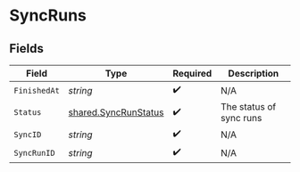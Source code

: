 # SyncRuns


## Fields

| Field                                                               | Type                                                                | Required                                                            | Description                                                         |
| ------------------------------------------------------------------- | ------------------------------------------------------------------- | ------------------------------------------------------------------- | ------------------------------------------------------------------- |
| `FinishedAt`                                                        | *string*                                                            | :heavy_check_mark:                                                  | N/A                                                                 |
| `Status`                                                            | [shared.SyncRunStatus](../../../pkg/models/shared/syncrunstatus.md) | :heavy_check_mark:                                                  | The status of sync runs                                             |
| `SyncID`                                                            | *string*                                                            | :heavy_check_mark:                                                  | N/A                                                                 |
| `SyncRunID`                                                         | *string*                                                            | :heavy_check_mark:                                                  | N/A                                                                 |